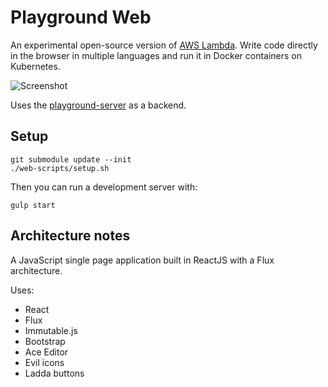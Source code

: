 # Playground Web

An experimental open-source version of [AWS Lambda](http://aws.amazon.com/lambda/).
Write code directly in the browser in multiple languages and run it in
Docker containers on Kubernetes. 

![Screenshot](https://github.com/saulhoward/playground-web/raw/master/docs/playground-screenshot.png)

Uses the [playground-server](https://github.com/asim/playground-server)
as a backend.

## Setup

```
git submodule update --init
./web-scripts/setup.sh
```

Then you can run a development server with:

```
gulp start
```

## Architecture notes

A JavaScript single page application built in ReactJS with a Flux
architecture.

Uses:

- React
- Flux
- Immutable.js
- Bootstrap
- Ace Editor
- Evil icons
- Ladda buttons
